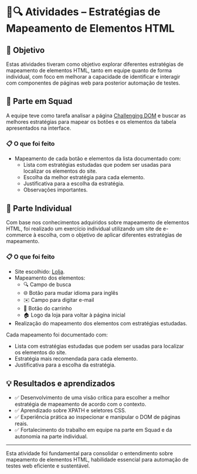 # 🧾🔍 Atividades – Estratégias de Mapeamento de Elementos HTML

## 🎯 Objetivo

Estas atividades tiveram como objetivo explorar diferentes estratégias de mapeamento de elementos HTML, tanto em equipe quanto de forma individual, com foco em melhorar a capacidade de identificar e interagir com componentes de páginas web para posterior automação de testes.

## 🤝 Parte em Squad

A equipe teve como tarefa analisar a página [Challenging DOM](https://the-internet.herokuapp.com/challenging_dom) e buscar as melhores estratégias para mapear os botões e os elementos da tabela apresentados na interface.

### 📋 O que foi feito

- Mapeamento de cada botão e elementos da lista documentado com:
  - Lista com estratégias estudadas que podem ser usadas para localizar os elementos do site.
  - Escolha da melhor estratégia para cada elemento.
  - Justificativa para a escolha da estratégia.
  - Observações importantes.

## 👤 Parte Individual

Com base nos conhecimentos adquiridos sobre mapeamento de elementos HTML, foi realizado um exercício individual utilizando um site de e-commerce à escolha, com o objetivo de aplicar diferentes estratégias de mapeamento.

### 📋 O que foi feito

- Site escolhido: [Lolja](https://www.lolja.com.br/).
- Mapeamento dos elementos:
  - 🔍 Campo de busca
  - 🌐 Botão para mudar idioma para inglês
  - ✉️ Campo para digitar e-mail
  - 🛒 Botão do carrinho
  - 🏠 Logo da loja para voltar à página inicial
- Realização do mapeamento dos elementos com estratégias estudadas.

Cada mapeamento foi documentado com:
- Lista com estratégias estudadas que podem ser usadas para localizar os elementos do site.
- Estratégia mais recomendada para cada elemento.
- Justificativa para a escolha da estratégia.

## 💡 Resultados e aprendizados

- ✅ Desenvolvimento de uma visão crítica para escolher a melhor estratégia de mapeamento de acordo com o contexto.
- ✅ Aprendizado sobre XPATH e seletores CSS.
- ✅ Experiência prática ao inspecionar e manipular o DOM de páginas reais.
- ✅ Fortalecimento do trabalho em equipe na parte em Squad e da autonomia na parte individual.

---

Esta atividade foi fundamental para consolidar o entendimento sobre mapeamento de elementos HTML, habilidade essencial para automação de testes web eficiente e sustentável.
